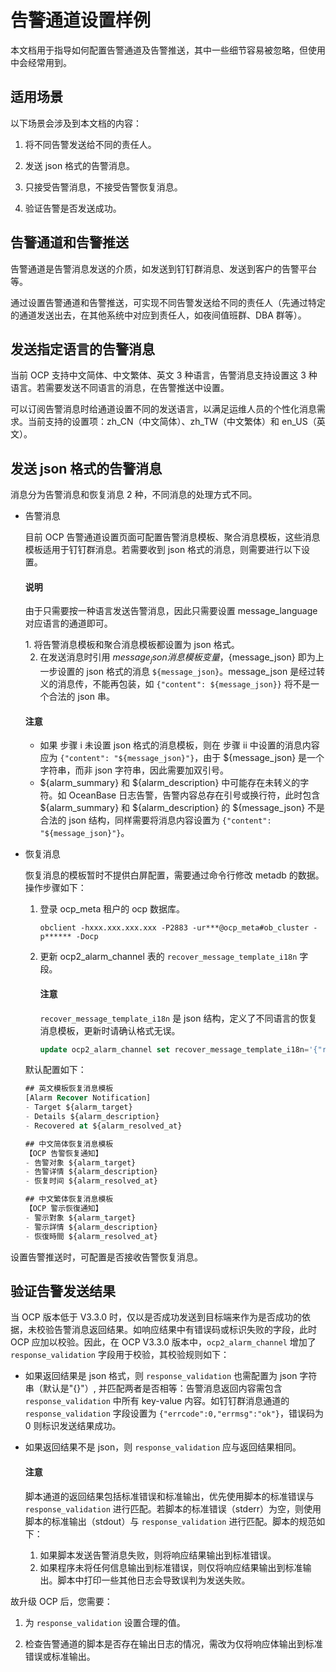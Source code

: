 # 告警通道设置样例

本文档用于指导如何配置告警通道及告警推送，其中一些细节容易被忽略，但使用中会经常用到。

## 适用场景

以下场景会涉及到本文档的内容：

1. 将不同告警发送给不同的责任人。

2. 发送 json 格式的告警消息。

3. 只接受告警消息，不接受告警恢复消息。

4. 验证告警是否发送成功。

## 告警通道和告警推送

告警通道是告警消息发送的介质，如发送到钉钉群消息、发送到客户的告警平台等。

通过设置告警通道和告警推送，可实现不同告警发送给不同的责任人（先通过特定的通道发送出去，在其他系统中对应到责任人，如夜间值班群、DBA 群等）。

## 发送指定语言的告警消息

当前 OCP 支持中文简体、中文繁体、英文 3 种语言，告警消息支持设置这 3 种语言。若需要发送不同语言的消息，在告警推送中设置。

可以订阅告警消息时给通道设置不同的发送语言，以满足运维人员的个性化消息需求。当前支持的设置项：zh_CN（中文简体）、zh_TW（中文繁体）和 en_US（英文）。

## 发送 json 格式的告警消息

消息分为告警消息和恢复消息 2 种，不同消息的处理方式不同。

* 告警消息

  目前 OCP 告警通道设置页面可配置告警消息模板、聚合消息模板，这些消息模板适用于钉钉群消息。若需要收到 json 格式的消息，则需要进行以下设置。
  
  <main id="notice" type='explain'>
    <h4>说明</h4>
    <p>由于只需要按一种语言发送告警消息，因此只需要设置 message_language 对应语言的通道即可。</p>
  </main>
  1. 将告警消息模板和聚合消息模板都设置为 json 格式。

  2. 在发送消息时引用 ${message_json} 消息模板变量，${message_json} 即为上一步设置的 json 格式的消息 `${message_json}`。message_json 是经过转义的消息传，不能再包装，如 `{"content": ${message_json}}` 将不是一个合法的 json 串。

  <main id="notice" type='notice'>
    <h4>注意</h4>
    <ul>
    <li>如果 步骤 i 未设置 json 格式的消息模板，则在 步骤 ii 中设置的消息内容应为 <code>{&quot;content&quot;: &quot;${message_json}&quot;}</code>，由于 ${message_json} 是一个字符串，而非 json 字符串，因此需要加双引号。</li>
    <li>${alarm_summary} 和 ${alarm_description} 中可能存在未转义的字符。如 OceanBase 日志告警，告警内容总存在引号或换行符，此时包含 ${alarm_summary} 和 ${alarm_description} 的 ${message_json} 不是合法的 json 结构，同样需要将消息内容设置为 <code>{&quot;content&quot;: &quot;${message_json}&quot;}</code>。</li>
    </ul>
  </main>

* 恢复消息

  恢复消息的模板暂时不提供白屏配置，需要通过命令行修改 metadb 的数据。操作步骤如下：
  
  1. 登录 ocp_meta 租户的 ocp 数据库。
  
      ```shell
      obclient -hxxx.xxx.xxx.xxx -P2883 -ur***@ocp_meta#ob_cluster -p****** -Docp
      ```
  
  2. 更新 ocp2_alarm_channel 表的 `recover_message_template_i18n` 字段。
     
      <main id="notice" type='notice'>
      <h4>注意</h4>
      <p><code>recover_message_template_i18n</code> 是 json 结构，定义了不同语言的恢复消息模板，更新时请确认格式无误。</p>
      </main>

      ```sql
      update ocp2_alarm_channel set recover_message_template_i18n='{"recover_message_template_en_us":"[Alarm Recover Notification]\n- Target ${alarm_target}\n- Details ${alarm_description}\n- Recovered at ${alarm_resolved_at}","recover_message_template_zh_tw":"【警示恢復通知】\n- 警示對象 ${alarm_target}\n- 警示詳情 ${alarm_description}\n- 恢復時間 ${alarm_resolved_at}","recover_message_template_zh_cn":"【告警恢复通知】\n- 告警对象 ${alarm_target}\n- 告警详情 ${alarm_description}\n- 恢复时间 ${alarm_resolved_at}"}' where id=;
      ```

  默认配置如下：

  ```sql
  ## 英文模板恢复消息模板
  [Alarm Recover Notification]
  - Target ${alarm_target}
  - Details ${alarm_description}
  - Recovered at ${alarm_resolved_at}

  ## 中文简体恢复消息模板
  【OCP 告警恢复通知】
  - 告警对象 ${alarm_target}
  - 告警详情 ${alarm_description}
  - 恢复时间 ${alarm_resolved_at}

  ## 中文繁体恢复消息模板
  【OCP 警示恢復通知】
  - 警示對象 ${alarm_target}
  - 警示詳情 ${alarm_description}
  - 恢復時間 ${alarm_resolved_at}
  ```

设置告警推送时，可配置是否接收告警恢复消息。

## 验证告警发送结果

当 OCP 版本低于 V3.3.0 时，仅以是否成功发送到目标端来作为是否成功的依据，未校验告警消息返回结果。如响应结果中有错误码或标识失败的字段，此时 OCP 应加以校验。因此，在 OCP V3.3.0 版本中，`ocp2_alarm_channel` 增加了 `response_validation` 字段用于校验，其校验规则如下：

* 如果返回结果是 json 格式，则 `response_validation` 也需配置为 json 字符串（默认是"{}"）, 并匹配两者是否相等：告警消息返回内容需包含 `response_validation` 中所有 key-value 内容。如钉钉群消息通道的 `response_validation` 字段设置为 `{"errcode":0,"errmsg":"ok"}`，错误码为 0 则标识发送结果成功。

* 如果返回结果不是 json，则 `response_validation` 应与返回结果相同。

  <main id="notice" type='notice'>
    <h4>注意</h4>
    <p>脚本通道的返回结果包括标准错误和标准输出，优先使用脚本的标准错误与 <code>response_validation</code> 进行匹配。若脚本的标准错误（stderr）为空，则使用脚本的标准输出（stdout）与 <code>response_validation</code> 进行匹配。脚本的规范如下：</p>
    <ol>
    <li>如果脚本发送告警消息失败，则将响应结果输出到标准错误。</li>
    <li>如果程序未将任何信息输出到标准错误，则仅将响应结果输出到标准输出。脚本中打印一些其他日志会导致误判为发送失败。</li>
    </ol>
  </main>

故升级 OCP 后，您需要：

1. 为 `response_validation` 设置合理的值。

2. 检查告警通道的脚本是否存在输出日志的情况，需改为仅将响应体输出到标准错误或标准输出。
